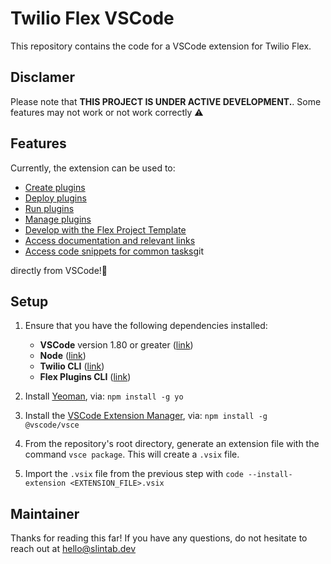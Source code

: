 # Twilio Flex VSCode

This repository contains the code for a VSCode extension for Twilio Flex.

## Disclamer
Please note that **THIS PROJECT IS UNDER ACTIVE DEVELOPMENT.**. Some features may not work or not work correctly :warning: 

## Features

Currently, the extension can be used to:

* [Create plugins](###feature-create)
* [Deploy plugins](###feature-deploy)
* [Run plugins](###feature-run)
* [Manage plugins](###feature-manage)
* [Develop with the Flex Project Template](###feature-template)
* [Access documentation and relevant links](###feature-links)
* [Access code snippets for common tasks](###feature-snippets)git



directly from VSCode!:cowboy_hat_face:	


## Setup

1. Ensure that you have the following dependencies installed:
    - **VSCode** version 1.80 or greater ([link](https://code.visualstudio.com/))
    - **Node** ([link](https://nodejs.org/en))
    - **Twilio CLI** ([link](https://www.twilio.com/docs/twilio-cli/quickstart))
    - **Flex Plugins CLI**  ([link](https://www.twilio.com/docs/flex/developer/plugins/cli/install))

2. Install [Yeoman](https://yeoman.io/), via: `npm install -g yo`
3. Install the [VSCode Extension Manager](https://github.com/microsoft/vscode-vsce), via: `npm install -g @vscode/vsce`
4. From the repository's root directory, generate an extension file with the command  `vsce package`. This will create a `.vsix` file.
5. Import the `.vsix` file from the previous step with `code --install-extension <EXTENSION_FILE>.vsix`


## Maintainer

Thanks for reading this far! If you have any questions, do not hesitate to reach out at hello@slintab.dev

